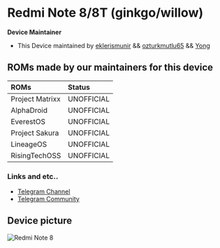 # Redmi Note 8/8T (ginkgo/willow)

**Device Maintainer**
- This Device maintained by [eklerismunir](https://github.com/eklerismunirr) && [ozturkmutlu65](https://github.com/ozturkmutlu65) && [Yong](https://github.com/afkyoung)

## ROMs made by our maintainers for this device

| ROMs                    | Status                                                          |
| :---------------------- | :---------------------------------------------------------------|
| Project Matrixx         | UNOFFICIAL                                                      |
| AlphaDroid              | UNOFFICIAL                                                      |
| EverestOS               | UNOFFICIAL                                                      |
| Project Sakura          | UNOFFICIAL                                                      |
| LineageOS               | UNOFFICIAL                                                      |
| RisingTechOSS           | UNOFFICIAL                                                      |

### Links and etc..

- [Telegram Channel](https://t.me/shawkbuilds)
- [Telegram Community](https://t.me/shawkbuilddiscussion)

## Device picture

![Redmi Note 8](https://i01.appmifile.com/webfile/globalimg/products/pc/redmi-note-8/specs1.png)

